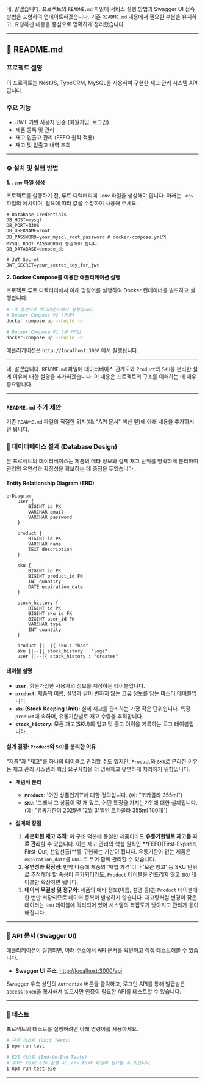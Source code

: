 네, 알겠습니다. 프로젝트의 `README.md` 파일에 서비스 실행 방법과 Swagger UI 접속 방법을 포함하여 업데이트하겠습니다. 기존 `README.md` 내용에서 필요한 부분을 유지하고, 요청하신 내용을
중심으로 명확하게 정리했습니다.

-----

## 📖 README.md

### 프로젝트 설명

이 프로젝트는 NestJS, TypeORM, MySQL을 사용하여 구현한 재고 관리 시스템 API입니다.

### 주요 기능

- JWT 기반 사용자 인증 (회원가입, 로그인)
- 제품 등록 및 관리
- 재고 입출고 관리 (FEFO 원칙 적용)
- 재고 및 입출고 내역 조회

-----

### ⚙️ 설치 및 실행 방법

**1. `.env` 파일 생성**

프로젝트를 실행하기 전, 루트 디렉터리에 `.env` 파일을 생성해야 합니다. 아래는 `.env` 파일의 예시이며, 필요에 따라 값을 수정하여 사용해 주세요.

```env
# Database Credentials
DB_HOST=mysql
DB_PORT=3306
DB_USERNAME=root
DB_PASSWORD=your_mysql_root_password # docker-compose.yml의 MYSQL_ROOT_PASSWORD와 동일해야 합니다.
DB_DATABASE=denode_db

# JWT Secret
JWT_SECRET=your_secret_key_for_jwt
```

**2. Docker Compose를 이용한 애플리케이션 실행**

프로젝트 루트 디렉터리에서 아래 명령어를 실행하여 Docker 컨테이너를 빌드하고 실행합니다.

```bash
# -d 옵션으로 백그라운드에서 실행합니다.
# Docker Compose V2 (권장)
docker compose up --build -d

# Docker Compose V1 (구 버전)
docker-compose up --build -d
```

애플리케이션은 `http://localhost:3000` 에서 실행됩니다.

-----

네, 알겠습니다. `README.md` 파일에 데이터베이스 관계도와 `Product`와 `SKU`를 분리한 설계 이유에 대한 설명을 추가하겠습니다. 이 내용은 프로젝트의 구조를 이해하는 데 매우 중요합니다.

---

### `README.md` 추가 제안

기존 `README.md` 파일의 적절한 위치(예: "API 문서" 섹션 앞)에 아래 내용을 추가하시면 됩니다.

### 💾 데이터베이스 설계 (Database Design)

본 프로젝트의 데이터베이스는 제품의 메타 정보와 실제 재고 단위를 명확하게 분리하여 관리의 유연성과 확장성을 확보하는 데 중점을 두었습니다.

#### Entity Relationship Diagram (ERD)

```mermaid
erDiagram
    user {
        BIGINT id PK
        VARCHAR email
        VARCHAR password
    }

    product {
        BIGINT id PK
        VARCHAR name
        TEXT description
    }

    sku {
        BIGINT id PK
        BIGINT product_id FK
        INT quantity
        DATE expiration_date
    }

    stock_history {
        BIGINT id PK
        BIGINT sku_id FK
        BIGINT user_id FK
        VARCHAR type
        INT quantity
    }

    product ||--|{ sku : "has"
    sku ||--|{ stock_history : "logs"
    user ||--|{ stock_history : "creates"
```

#### 테이블 설명

- **`user`**: 회원가입한 사용자의 정보를 저장하는 테이블입니다.
- **`product`**: 제품의 이름, 설명과 같이 변하지 않는 고유 정보를 담는 마스터 테이블입니다.
- **`sku` (Stock Keeping Unit)**: 실제 재고를 관리하는 가장 작은 단위입니다. 특정 `product`에 속하며, 유통기한별로 재고 수량을 추적합니다.
- **`stock_history`**: 모든 재고(SKU)의 입고 및 출고 이력을 기록하는 로그 테이블입니다.

#### 설계 결정: `Product`와 `SKU`를 분리한 이유

"제품"과 "재고"를 하나의 테이블로 관리할 수도 있지만, `Product`와 `SKU`로 분리한 이유는 재고 관리 시스템의 핵심 요구사항을 더 명확하고 유연하게 처리하기 위함입니다.

- **개념적 분리**
    - **`Product`**: '어떤 상품인가?'에 대한 정의입니다. (예: "코카콜라 355ml")
    - **`SKU`**: '그래서 그 상품이 몇 개 있고, 어떤 특징을 가지는가?'에 대한 실체입니다. (예: "유통기한이 2025년 12월 31일인 코카콜라 355ml 100개")

- **설계의 장점**
    1. **세분화된 재고 추적**: 이 구조 덕분에 동일한 제품이라도 **유통기한별로 재고를 따로 관리**할 수 있습니다. 이는 재고 관리의 핵심 원칙인 **FEFO(First-Expired,
       First-Out, 선입선출)**를 구현하는 기반이 됩니다. 유통기한이 없는 제품은 `expiration_date`를 `NULL`로 두어 함께 관리할 수 있습니다.
    2. **유연성과 확장성**: 만약 나중에 제품의 '매입 가격'이나 '보관 창고' 등 SKU 단위로 추적해야 할 속성이 추가되더라도, `Product` 테이블을 건드리지 않고 `SKU` 테이블만 확장하면
       됩니다.
    3. **데이터 무결성 및 정규화**: 제품의 메타 정보(이름, 설명 등)는 `Product` 테이블에 한 번만 저장되므로 데이터 중복이 발생하지 않습니다. 재고량처럼 변경이 잦은 데이터는 `SKU` 테이블에
       격리되어 있어 시스템의 복잡도가 낮아지고 관리가 용이해집니다.

---

### 📄 API 문서 (Swagger UI)

애플리케이션이 실행되면, 아래 주소에서 API 문서를 확인하고 직접 테스트해볼 수 있습니다.

- **Swagger UI 주소**: [http://localhost:3000/api](https://www.google.com/search?q=http://localhost:3000/api)

Swagger 우측 상단의 `Authorize` 버튼을 클릭하고, 로그인 API를 통해 발급받은 `accessToken`을 복사해서 넣으시면 인증이 필요한 API를 테스트할 수 있습니다.

-----

### 🧪 테스트

프로젝트의 테스트를 실행하려면 아래 명령어를 사용하세요.

```bash
# 단위 테스트 (Unit Tests)
$ npm run test

# E2E 테스트 (End-to-End Tests)
# 주의: test:e2e 실행 시 .env.test 파일이 필요할 수 있습니다.
$ npm run test:e2e

```

-----
